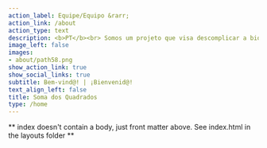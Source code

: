 ```yaml
---
action_label: Equipe/Equipo &rarr;
action_link: /about
action_type: text
description: <b>PT</b><br> Somos um projeto que visa descomplicar a bioestatística e a programação para os profissionais da grande área das ciências biológicas <br> <br> <b>ES</b> <br> ¡Somos un proyecto que tiene como objetivo la bioestadística y programación sin complicaciones para profesionales del gran área de las ciencias biológicas!
image_left: false
images:
- about/path58.png
show_action_link: true
show_social_links: true
subtitle: Bem-vind@! | ¡Bienvenid@!
text_align_left: false
title: Soma dos Quadrados
type: /home
---
```


** index doesn't contain a body, just front matter above.
See index.html in the layouts folder **
